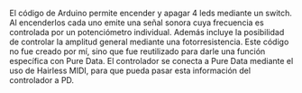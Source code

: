 El código de Arduino permite encender y apagar 4 leds mediante un switch. 
Al encenderlos cada uno emite una señal sonora cuya frecuencia es controlada por un potenciómetro individual. 
Además incluye la posibilidad de controlar la amplitud general mediante una fotorresistencia. 
Este código no fue creado por mí, sino que fue reutilizado para darle una función específica con Pure Data.
El controlador se conecta a Pure Data mediante el uso de Hairless MIDI, para que pueda pasar esta información del controlador a PD.
